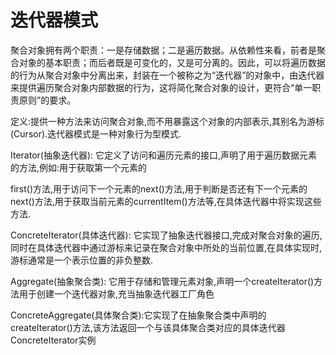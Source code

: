 # 迭代器模式

聚合对象拥有两个职责：一是存储数据；二是遍历数据。从依赖性来看，前者是聚合对象的基本职责；而后者既是可变化的，又是可分离的。因此，可以将遍历数据的行为从聚合对象中分离出来，封装在一个被称之为“迭代器”的对象中，由迭代器来提供遍历聚合对象内部数据的行为，这将简化聚合对象的设计，更符合“单一职责原则”的要求。  



定义:提供一种方法来访问聚合对象,而不用暴露这个对象的内部表示,其别名为游标(Cursor).迭代器模式是一种对象行为型模式.



Iterator(抽象迭代器): 它定义了访问和遍历元素的接口,声明了用于遍历数据元素的方法,例如:用于获取第一个元素的

first()方法,用于访问下一个元素的next()方法,用于判断是否还有下一个元素的next()方法,用于获取当前元素的currentItem()方法等,在具体迭代器中将实现这些方法.



ConcreteIterator(具体迭代器): 它实现了抽象迭代器接口,完成对聚合对象的遍历,同时在具体迭代器中通过游标来记录在聚合对象中所处的当前位置,在具体实现时,游标通常是一个表示位置的非负整数.



Aggregate(抽象聚合类): 它用于存储和管理元素对象,声明一个createIterator()方法用于创建一个迭代器对象,充当抽象迭代器工厂角色



ConcreteAggregate(具体聚合类):它实现了在抽象聚合类中声明的createIterator()方法,该方法返回一个与该具体聚合类对应的具体迭代器ConcreteIterator实例



